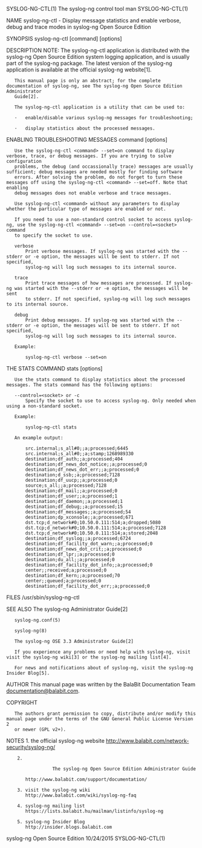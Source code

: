 SYSLOG-NG-CTL(1)                                          The syslog-ng control tool man                                          SYSLOG-NG-CTL(1)

NAME
       syslog-ng-ctl - Display message statistics and enable verbose, debug and trace modes in syslog-ng Open Source Edition

SYNOPSIS
       syslog-ng-ctl [command] [options]

DESCRIPTION
       NOTE: The syslog-ng-ctl application is distributed with the syslog-ng Open Source Edition system logging application, and is usually part
       of the syslog-ng package. The latest version of the syslog-ng application is available at the official syslog-ng website[1].

       This manual page is only an abstract; for the complete documentation of syslog-ng, see The syslog-ng Open Source Edition Administrator
       Guide[2].

       The syslog-ng-ctl application is a utility that can be used to:

       ·   enable/disable various syslog-ng messages for troubleshooting;

       ·   display statistics about the processed messages.

ENABLING TROUBLESHOOTING MESSAGES
       command [options]

       Use the syslog-ng-ctl <command> --set=on command to display verbose, trace, or debug messages. If you are trying to solve configuration
       problems, the debug (and occassionally trace) messages are usually sufficient; debug messages are needed mostly for finding software
       errors. After solving the problem, do not forget to turn these messages off using the syslog-ng-ctl <command> --set=off. Note that enabling
       debug messages does not enable verbose and trace messages.

       Use syslog-ng-ctl <command> without any parameters to display whether the particular type of messages are enabled or not.

       If you need to use a non-standard control socket to access syslog-ng, use the syslog-ng-ctl <command> --set=on --control=<socket> command
       to specify the socket to use.

       verbose
           Print verbose messages. If syslog-ng was started with the --stderr or -e option, the messages will be sent to stderr. If not specified,
           syslog-ng will log such messages to its internal source.

       trace
           Print trace messages of how messages are processed. If syslog-ng was started with the --stderr or -e option, the messages will be sent
           to stderr. If not specified, syslog-ng will log such messages to its internal source.

       debug
           Print debug messages. If syslog-ng was started with the --stderr or -e option, the messages will be sent to stderr. If not specified,
           syslog-ng will log such messages to its internal source.

       Example:

           syslog-ng-ctl verbose --set=on

THE STATS COMMAND
       stats [options]

       Use the stats command to display statistics about the processed messages. The stats command has the following options:

       --control=<socket> or -c
           Specify the socket to use to access syslog-ng. Only needed when using a non-standard socket.

       Example:

           syslog-ng-ctl stats

       An example output:

           src.internal;s_all#0;;a;processed;6445
           src.internal;s_all#0;;a;stamp;1268989330
           destination;df_auth;;a;processed;404
           destination;df_news_dot_notice;;a;processed;0
           destination;df_news_dot_err;;a;processed;0
           destination;d_ssb;;a;processed;7128
           destination;df_uucp;;a;processed;0
           source;s_all;;a;processed;7128
           destination;df_mail;;a;processed;0
           destination;df_user;;a;processed;1
           destination;df_daemon;;a;processed;1
           destination;df_debug;;a;processed;15
           destination;df_messages;;a;processed;54
           destination;dp_xconsole;;a;processed;671
           dst.tcp;d_network#0;10.50.0.111:514;a;dropped;5080
           dst.tcp;d_network#0;10.50.0.111:514;a;processed;7128
           dst.tcp;d_network#0;10.50.0.111:514;a;stored;2048
           destination;df_syslog;;a;processed;6724
           destination;df_facility_dot_warn;;a;processed;0
           destination;df_news_dot_crit;;a;processed;0
           destination;df_lpr;;a;processed;0
           destination;du_all;;a;processed;0
           destination;df_facility_dot_info;;a;processed;0
           center;;received;a;processed;0
           destination;df_kern;;a;processed;70
           center;;queued;a;processed;0
           destination;df_facility_dot_err;;a;processed;0

FILES
       /usr/sbin/syslog-ng-ctl

SEE ALSO
       The syslog-ng Administrator Guide[2]

       syslog-ng.conf(5)

       syslog-ng(8)

       The syslog-ng OSE 3.3 Administrator Guide[2]

       If you experience any problems or need help with syslog-ng, visit visit the syslog-ng wiki[3] or the syslog-ng mailing list[4].

       For news and notifications about of syslog-ng, visit the syslog-ng Insider Blog[5].

AUTHOR
       This manual page was written by the BalaBit Documentation Team <documentation@balabit.com>.

COPYRIGHT

       The authors grant permission to copy, distribute and/or modify this manual page under the terms of the GNU General Public License Version 2
       or newer (GPL v2+).

NOTES
        1. the official syslog-ng website
           http://www.balabit.com/network-security/syslog-ng/

        2.

                     The syslog-ng Open Source Edition Administrator Guide

           http://www.balabit.com/support/documentation/

        3. visit the syslog-ng wiki
           http://www.balabit.com/wiki/syslog-ng-faq

        4. syslog-ng mailing list
           https://lists.balabit.hu/mailman/listinfo/syslog-ng

        5. syslog-ng Insider Blog
           http://insider.blogs.balabit.com

syslog-ng Open Source Edition                                       10/24/2015                                                    SYSLOG-NG-CTL(1)

